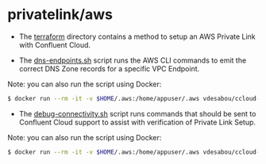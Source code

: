 # privatelink/aws

* The [terraform](./terraform) directory contains a method to setup an AWS
Private Link with Confluent Cloud.

* The [dns-endpoints.sh](./dns-endpoints.sh) script runs the AWS CLI
commands to emit the correct DNS Zone records for a specific VPC Endpoint.

Note: you can also run the script using Docker:

```bash
$ docker run --rm -it -v $HOME/.aws:/home/appuser/.aws vdesabou/ccloud-connectivity dns-endpoints.sh <VPC Endpoint>
```

* The [debug-connectivity.sh](./debug-connectivity.sh) script runs commands
that should be sent to Confluent Cloud support to assist with verification
of Private Link Setup.

Note: you can also run the script using Docker:

```bash
$ docker run --rm -it -v $HOME/.aws:/home/appuser/.aws vdesabou/ccloud-connectivity debug-connectivity.sh <bootstrap> <api-key>
```
